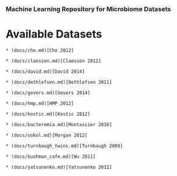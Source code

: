 ### Machine Learning Repository for Microbiome Datasets

# Available Datasets


    * (docs/cho.md)[Cho 2012]

    * (docs/claesson.md)[Claesson 2012]

    * (docs/david.md)[David 2014]

    * (docs/dethlefsen.md)[Dethlefsen 2011]

    * (docs/gevers.md)[Gevers 2014]

    * (docs/hmp.md)[HMP 2012]

    * (docs/kostic.md)[Kostic 2012]

    * (docs/bacteremia.md)[Montassier 2016]

    * (docs/sokol.md)[Morgan 2012]

    * (docs/turnbaugh_twins.md)[Turnbaugh 2009]

    * (docs/bushman_cafe.md)[Wu 2011]

    * (docs/yatsunenko.md)[Yatsunenko 2012]
